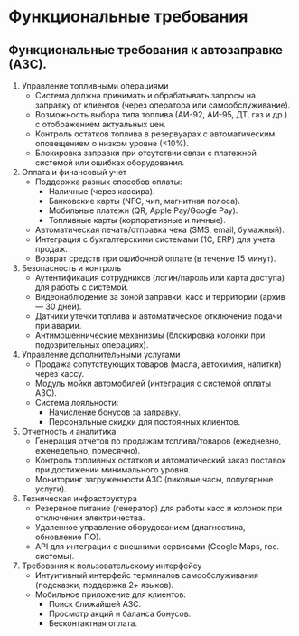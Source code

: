 # Функциональные требования

## Функциональные требования к автозаправке (АЗС).

1. Управление топливными операциями
    - Система должна принимать и обрабатывать запросы на заправку от клиентов (через оператора или самообслуживание). 
    - Возможность выбора типа топлива (АИ-92, АИ-95, ДТ, газ и др.) с отображением актуальных цен. 
    - Контроль остатков топлива в резервуарах с автоматическим оповещением о низком уровне (≤10%). 
    - Блокировка заправки при отсутствии связи с платежной системой или ошибках оборудования.
2. Оплата и финансовый учет
    - Поддержка разных способов оплаты:
      - Наличные (через кассира). 
      - Банковские карты (NFC, чип, магнитная полоса). 
      - Мобильные платежи (QR, Apple Pay/Google Pay). 
      - Топливные карты (корпоративные и личные). 
    - Автоматическая печать/отправка чека (SMS, email, бумажный). 
    - Интеграция с бухгалтерскими системами (1С, ERP) для учета продаж. 
    - Возврат средств при ошибочной оплате (в течение 15 минут).
3. Безопасность и контроль
    - Аутентификация сотрудников (логин/пароль или карта доступа) для работы с системой. 
    - Видеонаблюдение за зоной заправки, касс и территории (архив — 30 дней). 
    - Датчики утечки топлива и автоматическое отключение подачи при аварии. 
    - Антимошеннические механизмы (блокировка колонки при подозрительных операциях).
4. Управление дополнительными услугами
    - Продажа сопутствующих товаров (масла, автохимия, напитки) через кассу. 
    - Модуль мойки автомобилей (интеграция с системой оплаты АЗС). 
    - Система лояльности:
      - Начисление бонусов за заправку. 
      - Персональные скидки для постоянных клиентов.
5. Отчетность и аналитика
    - Генерация отчетов по продажам топлива/товаров (ежедневно, еженедельно, помесячно). 
    - Контроль топливных остатков и автоматический заказ поставок при достижении минимального уровня. 
    - Мониторинг загруженности АЗС (пиковые часы, популярные услуги).
6. Техническая инфраструктура
    - Резервное питание (генератор) для работы касс и колонок при отключении электричества. 
    - Удаленное управление оборудованием (диагностика, обновление ПО). 
    - API для интеграции с внешними сервисами (Google Maps, гос. системы).
7. Требования к пользовательскому интерфейсу
    - Интуитивный интерфейс терминалов самообслуживания (подсказки, поддержка 2+ языков). 
    - Мобильное приложение для клиентов:
      - Поиск ближайшей АЗС. 
      - Просмотр акций и баланса бонусов. 
      - Бесконтактная оплата.
